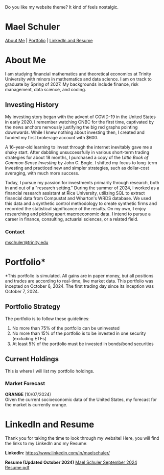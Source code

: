 Do you like my website theme? It kind of feels nostalgic.
# Mael Schuler
[About Me](#about-me) | 
[Portfolio](#portfolio) | 
[LinkedIn and Resume](#linkedin-and-resume)

# About Me
I am studying financial mathematics and theoretical economics at Trinity University with minors in mathematics and data science. I am on track to graduate by Spring of 2027. My backgrounds include finance, risk management, data science, and coding.

## Investing History
My investing story began with the advent of COVID-19 in the United States in early 2020. I remember watching CNBC for the first time, captivated by the news anchors nervously justifying the big red graphs pointing downwards. While I knew nothing about investing then, I created and funded my first brokerage account with $600. 

A 16-year-old learning to invest through the internet inevitably gave me a shaky start. After dabbling unsuccessfully in various short-term trading strategies for about 18 months, I purchased a copy of the _Little Book of Common Sense Investing_ by John C. Bogle. I shifted my focus to long-term investing and practiced new and simpler strategies, such as dollar-cost averaging, with much more success.

Today, I pursue my passion for investments primarily through research, both in and out of a "research setting." During the summer of 2024, I worked as a financial research assistant at Rice University, utilizing SQL to extract financial data from Compustat and Wharton's WRDS database. We used this data and a synthetic control methodology to create synthetic firms and recorded the statistical significance of the results. On my own, I enjoy researching and picking apart macroeconomic data. I intend to pursue a career in finance, consulting, actuarial sciences, or a related field.

### Contact
mschuler@trinity.edu

# Portfolio*
*This portfolio is simulated. All gains are in paper money, but all positions and trades are according to real-time, live market data. This portfolio was incepted on October 6, 2024. The first trading day since its inception was October 7, 2024.

## Portfolio Strategy
The portfolio is to follow these guidelines:
1. No more than 75% of the portfolio can be uninvested
2. No more than 15% of the portfolio is to be invested in one security (excluding ETFs)
3. At least 5% of the portfolio must be invested in bonds/bond securities

## Current Holdings
This is where I will list my portfolio holdings.

### Market Forecast
**ORANGE** (10/07/2024)  
Given the current socioeconomic data of the United States, my forecast for the market is currently orange. 

# LinkedIn and Resume
Thank you for taking the time to look through my website! Here, you will find the links to my LinkedIn and my Resume:

**LinkedIn:** https://www.linkedin.com/in/maelschuler/

**Resume (Updated October 2024)** [Mael Schuler September 2024 Resume.pdf](https://github.com/user-attachments/files/17283581/Mael.Schuler.September.2024.Resume.pdf)

